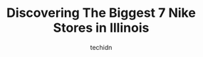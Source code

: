 ---
layout: ampstory
image: https://i0.wp.com/www.depkes.org/wp-content/uploads/2023/06/nike-0-in-illinois-1685967766.jpeg?resize=640,853
author: techidn
featured: false
description: Discover the impressive array of Nike options in Illinois, where you can find 7 of the largest Nike establishments in the area. From renowned classics to hidden gems, Illinois offers a diver
title: Discovering The Biggest 7 Nike Stores in Illinois
cover:
   title: Discovering The Biggest 7 Nike Stores in Illinois
   subtitle: Rickpate
   background: https://www.depkes.org/wp-content/uploads/2023/06/nike-0-in-illinois-1685967766.jpeg

pages: 
 - layout: thirds
   top: <h1>#1 Nike Chicago</h1>
   bottom: "<p>Good selection of shoes and clothing. Nike is always a necessary stop when Im passing by. The staff a pretty friendly and the store is pretty clean and organized. It is </p>"
   background: https://www.depkes.org/wp-content/uploads/2023/06/nike-1-in-illinois-1685967767.jpeg
   backgroundblur: true
 - layout: thirds
   top: <h1>#2 Nike Factory Store</h1>
   bottom: "<p>1650 Premium Outlet Blvd Suite 601, Aurora, IL 60502, United States</p>"
   background: https://www.depkes.org/wp-content/uploads/2023/06/nike-2-in-illinois-1685967767.jpeg
   cta:
      link: https://www.depkes.org/blog/discovering-the-biggest-7-nike-stores-in-illinois/
      text: Discovering The Biggest 7 Nike Stores in Illinois
 - layout: thirds
   top: <h1>#3 Nike Factory Store</h1>
   bottom: "<p>5220 Fashion Outlets Way Ste 1125, Rosemont, IL 60018, United States</p>"
   background: https://www.depkes.org/wp-content/uploads/2023/06/nike-3-in-illinois-1685967768.jpeg
   cta:
      link: https://www.depkes.org/blog/discovering-the-biggest-7-nike-stores-in-illinois/
      text: Discovering The Biggest 7 Nike Stores in Illinois
 - layout: thirds
   top: <h1>#4 Nike Clearance Store</h1>
   bottom: "<p>6170 W Grand Ave Suite 569, Gurnee, IL 60031, United States</p>"
   background: https://images.unsplash.com/photo-1597773150796-e5c14ebecbf5?ixlib=rb-4.0.3&ixid=MnwxMjA3fDB8MHxwaG90by1wYWdlfHx8fGVufDB8fHx8&auto=format&fit=crop&w=640&h=853&q=80
   cta:
      link: https://www.depkes.org/blog/discovering-the-biggest-7-nike-stores-in-illinois/
      text: Discovering The Biggest 7 Nike Stores in Illinois
 - layout: thirds
   top: <h1>#5 Nike Factory Store</h1>
   bottom: "<p>2155 22nd St, Oak Brook, IL 60523, United States</p>"
   background: https://images.unsplash.com/photo-1561679660-d00ee1e0dc8e?ixlib=rb-4.0.3&ixid=MnwxMjA3fDB8MHxwaG90by1wYWdlfHx8fGVufDB8fHx8&auto=format&fit=crop&w=640&h=853&q=80
   cta:
      link: https://www.depkes.org/blog/discovering-the-biggest-7-nike-stores-in-illinois/
      text: Discovering The Biggest 7 Nike Stores in Illinois
 - layout: thirds
   top: <h1>#6 Nike by Naperville</h1>
   bottom: "<p>217 S Main St, Naperville, IL 60540, United States</p>"
   background: https://images.unsplash.com/photo-1552083974-186346191183?ixlib=rb-4.0.3&ixid=MnwxMjA3fDB8MHxwaG90by1wYWdlfHx8fGVufDB8fHx8&auto=format&fit=crop&w=640&h=853&q=80
   cta:
      link: https://www.depkes.org/blog/discovering-the-biggest-7-nike-stores-in-illinois/
      text: Discovering The Biggest 7 Nike Stores in Illinois

 - layout: thirds
   middle: Continue reading...
   background: https://images.unsplash.com/photo-1567095761054-7a02e69e5c43?ixlib=rb-4.0.3&ixid=MnwxMjA3fDB8MHxwaG90by1wYWdlfHx8fGVufDB8fHx8&auto=format&fit=crop&w=640&h=853&q=80
   cta:
      link: https://www.depkes.org/blog/discovering-the-biggest-7-nike-stores-in-illinois/
      text: Discovering The Biggest 7 Nike Stores in Illinois
      
---